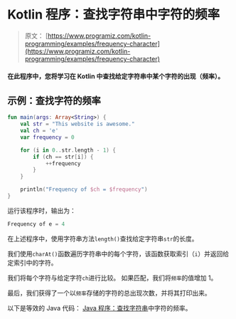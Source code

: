 # Kotlin 程序：查找字符串中字符的频率

> 原文： [https://www.programiz.com/kotlin-programming/examples/frequency-character](https://www.programiz.com/kotlin-programming/examples/frequency-character)

#### 在此程序中，您将学习在 Kotlin 中查找给定字符串中某个字符的出现（频率）。

## 示例：查找字符的频率

```kt
fun main(args: Array<String>) {
    val str = "This website is awesome."
    val ch = 'e'
    var frequency = 0

    for (i in 0..str.length - 1) {
        if (ch == str[i]) {
            ++frequency
        }
    }

    println("Frequency of $ch = $frequency")
}
```

运行该程序时，输出为：

```kt
Frequency of e = 4
```

在上述程序中，使用字符串方法`length()`查找给定字符串`str`的长度。

我们使用`charAt()`函数遍历字符串中的每个字符，该函数获取索引（`i`）并返回给定索引中的字符。

我们将每个字符与给定字符`ch`进行比较。 如果匹配，我们将`频率`的值增加 1。

最后，我们获得了一个以`频率`存储的字符的总出现次数，并将其打印出来。

以下是等效的 Java 代码： [Java 程序：查找字符串](/java-programming/examples/frequency-character "Java program to find the frequency of a character in a string")中字符的频率。